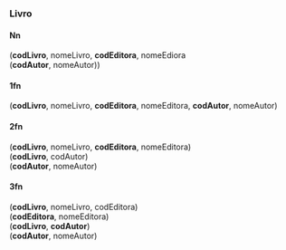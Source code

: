 ### Livro  
#### Nn  
(__codLivro__, nomeLivro, __codEditora__, nomeEdiora  
(__codAutor__, nomeAutor))  
#### 1fn
(__codLivro__, nomeLivro, __codEditora__, nomeEditora, __codAutor__, nomeAutor)
#### 2fn
(__codLivro__, nomeLivro, __codEditora__, nomeEditora)  
(__codLivro__, codAutor)  
(__codAutor__, nomeAutor)  
#### 3fn
(__codLivro__, nomeLivro, codEditora)  
(__codEditora__, nomeEditora)  
(__codLivro__, __codAutor__)  
(__codAutor__, nomeAutor)  

